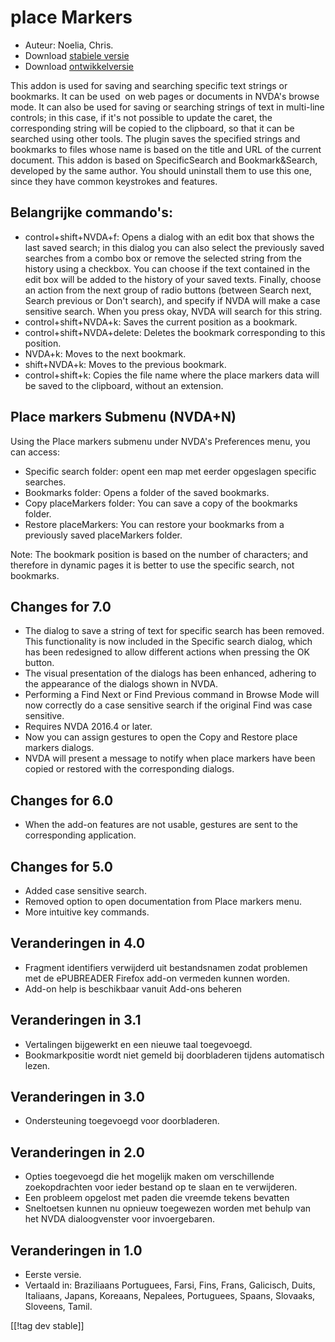 # place Markers #

* Auteur: Noelia, Chris.
* Download [stabiele versie][1]
* Download [ontwikkelversie][2]

This addon is used for saving and searching specific text strings or
bookmarks. It can be used  on web pages or documents in NVDA's browse
mode. It can also be used for saving or searching strings of text in
multi-line controls; in this case, if it's not possible to update the caret,
the corresponding string will be copied to the clipboard, so that it can be
searched using other tools.  The plugin saves the specified strings and
bookmarks to files whose name is based on the title and URL of the current
document.  This addon is based on SpecificSearch and Bookmark&Search,
developed by the same author. You should uninstall them to use this one,
since they have common keystrokes and features.

## Belangrijke commando's: ##

*	control+shift+NVDA+f: Opens a dialog with an edit box that shows the last
  saved search; in this dialog you can also select the previously saved
  searches from a combo box or remove the selected string from the history
  using a checkbox. You can choose if the text contained in the edit box
  will be added to the history of your saved texts. Finally, choose an
  action from the next group of radio buttons (between Search next, Search
  previous or Don't search), and specify if NVDA will make a case sensitive
  search. When you press okay, NVDA will search for this string.
*	control+shift+NVDA+k: Saves the current position as a bookmark.
*	control+shift+NVDA+delete: Deletes the bookmark corresponding to this
  position.
*	NVDA+k: Moves to the next bookmark.
*	shift+NVDA+k: Moves to the previous bookmark.
*	control+shift+k: Copies the file name where the place markers data will be
  saved to the clipboard, without an extension.


## Place markers Submenu (NVDA+N) ##

Using the Place markers submenu under NVDA's Preferences menu, you can
access:

*	Specific search folder: opent een map met eerder opgeslagen specific
  searches.
*	Bookmarks folder: Opens a folder of the saved bookmarks.
*	Copy placeMarkers folder: You can save a copy of the bookmarks folder.
*	Restore placeMarkers: You can restore your bookmarks from a previously
  saved placeMarkers folder.

Note: The bookmark position is based on the number of characters; and
therefore in dynamic pages it is better to use the specific search, not
bookmarks.

## Changes for 7.0 ##
*	The dialog to save a string of text for specific search has been
  removed. This functionality is now included in the Specific search dialog,
  which has been redesigned to allow different actions when pressing the OK
  button.
*	The visual presentation of the dialogs has been enhanced, adhering to the
  appearance of the dialogs shown in NVDA.
*	Performing a Find Next or Find Previous command in Browse Mode will now
  correctly do a case sensitive search if the original Find was case
  sensitive.
*	Requires NVDA 2016.4 or later.
*	Now you can assign gestures to open the Copy and Restore place markers
  dialogs.
*	NVDA will present a message to notify when place markers have been copied
  or restored with the corresponding dialogs.

## Changes for 6.0 ##
* When the add-on features are not usable, gestures are sent to the
  corresponding application.

## Changes for 5.0 ##
* Added case sensitive search.
* Removed option to open documentation from Place markers menu.
* More intuitive key commands.

## Veranderingen in 4.0 ##
* Fragment identifiers verwijderd uit bestandsnamen zodat problemen met de
  ePUBREADER Firefox add-on vermeden kunnen worden.
* Add-on help is beschikbaar vanuit Add-ons beheren

## Veranderingen in 3.1 ##
* Vertalingen bijgewerkt en een nieuwe taal toegevoegd.
* Bookmarkpositie wordt niet gemeld bij doorbladeren tijdens automatisch
  lezen.

## Veranderingen in 3.0 ##
* Ondersteuning toegevoegd voor doorbladeren.

## Veranderingen in 2.0 ##
* Opties toegevoegd die het mogelijk maken om verschillende zoekopdrachten
  voor ieder bestand op te slaan en te verwijderen.
* Een probleem opgelost met paden die vreemde tekens bevatten
* Sneltoetsen kunnen nu opnieuw toegewezen worden met behulp van het NVDA
  dialoogvenster voor invoergebaren.

## Veranderingen in 1.0 ##
* Eerste versie.
* Vertaald in: Braziliaans Portuguees, Farsi, Fins, Frans, Galicisch, Duits,
  Italiaans, Japans, Koreaans, Nepalees, Portuguees, Spaans, Slovaaks,
  Sloveens, Tamil.

[[!tag dev stable]]

[1]: https://addons.nvda-project.org/files/get.php?file=pm

[2]: https://addons.nvda-project.org/files/get.php?file=pm-dev
